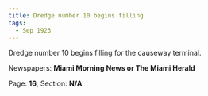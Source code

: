 ```yaml
---  
title: Dredge number 10 begins filling  
tags:  
  - Sep 1923  
---  
```

  
Dredge number 10 begins filling for the causeway terminal.  
  
Newspapers: **Miami Morning News or The Miami Herald**  
  
Page: **16**, Section: **N/A** 
